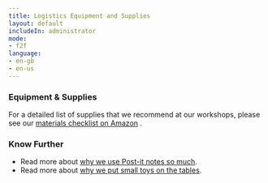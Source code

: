 ```yaml
---
title: Logistics Equipment and Supplies
layout: default
includeIn: administrator
mode:
- f2f
language:
- en-gb
- en-us
---
```

### Equipment & Supplies
For a detailed list of supplies that we recommend at our workshops, please see our [materials checklist on Amazon](http://amzn.com/w/1S78OKX23HPSY) .
### Know Further
 * Read more about [why we use Post-it notes so much](http://knowinnovation.com/portable-recording-devices).
 * Read more about [why we put small toys on the tables](http://knowinnovation.com/when-toys-are-handy).